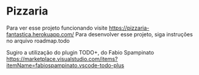 # Pizzaria

Para ver esse projeto funcionando visite https://pizzaria-fantastica.herokuapp.com/
Para desenvolver esse projeto, siga instruções no arquivo roadmap.todo

Sugiro a utilização do plugin TODO+, do Fabio Spampinato
https://marketplace.visualstudio.com/items?itemName=fabiospampinato.vscode-todo-plus